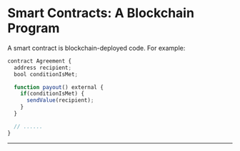 # Smart Contracts: A Blockchain Program

A smart contract is blockchain-deployed code. For example:

```js
contract Agreement {
  address recipient;
  bool conditionIsMet;

  function payout() external {
    if(conditionIsMet) {
      sendValue(recipient);
    }
  }

  // ......
}
```

---